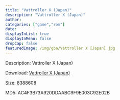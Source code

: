 ```yaml
---
title: "Vattroller X (Japan)"
description: "Vattroller X (Japan)"
author: 
categories: ["game","rom"]
date: 
displayInList: true
displayInMenu: false
dropCap: false
featuredImage: /img/gba/Vattroller X [Japan].jpg
---
```


Description: Vattroller X (Japan)

Download: <a style="text-decoration:underline;" href="https://mega.nz/#!PSYkzASS!uIPQECEeeMf3z1m_xmcMwDQoQtVJ_pU_QBthmYcHBNM" target = "_blank" rel = "nofollow" > Vattroller X (Japan)</a>

Size: 8388608

MD5: AC4F3B73A920DDAABC9F9E003C92E02B

